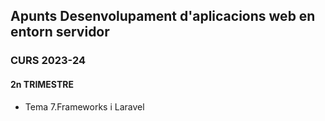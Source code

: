 ## Apunts Desenvolupament d'aplicacions web en entorn servidor

### CURS 2023-24

#### 2n TRIMESTRE

* Tema 7.Frameworks i Laravel
		
